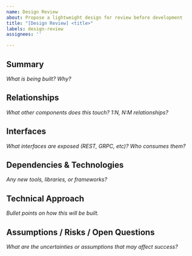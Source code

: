 ```yaml
---
name: Design Review
about: Propose a lightweight design for review before development
title: "[Design Review] <title>"
labels: design-review
assignees: ''

---
```


## Summary

_What is being built? Why?_

## Relationships

_What other components does this touch? 1:N, N:M relationships?_

## Interfaces

_What interfaces are exposed (REST, GRPC, etc)? Who consumes them?_

## Dependencies & Technologies

_Any new tools, libraries, or frameworks?_

## Technical Approach

_Bullet points on how this will be built._

## Assumptions / Risks / Open Questions

_What are the uncertainties or assumptions that may affect success?_
